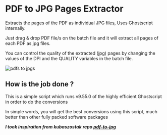 # PDF to JPG Pages Extractor
Extracts the pages of the PDF as individual JPG files, Uses Ghostscript internally.

Just drag & drop PDF file/s on the batch file and it will extract all pages of each PDF as jpg files.

You can control the quality of the extracted (jpg) pages by changing the values of the DPI and the QUALITY variables in the batch file.

![pdfs to jpgs](https://user-images.githubusercontent.com/1760091/150382972-1e9255b3-f722-4f9e-b09a-f3c7f423bd35.gif)


## How is the job done ?
This is a simple script which runs v9.55.0 of the highly efficient Ghostscript in order to do the conversions

In simple words, you will get the best conversions using this script, much better than other fully packed software packages

***I took inspiration from kubaszostak repo [pdf-to-jpg](https://github.com/kubaszostak/pdf-to-jpg)***
